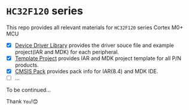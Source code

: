 # `HC32F120` series
This repo provides all relevant materials for `HC32F120` series Cortex M0+ MCU

- [x] [Device Driver Library](https://github.com/hdscmcu/hc32f120/tree/master/DeviceDriverLibrary)
 provides the driver souce file and example project(IAR and MDK) for each peripheral.
- [x] [Template Project](https://github.com/hdscmcu/hc32f120/tree/master/TemplateProject) provides IAR and MDK project template for all P/N products.
- [x] [CMSIS Pack](https://github.com/hdscmcu/hc32f120/tree/master/CMSISPack) provides pack info for IAR(8.4) and MDK IDE.
- [ ] ...

To be continued...



Thank `You`!:blush:

